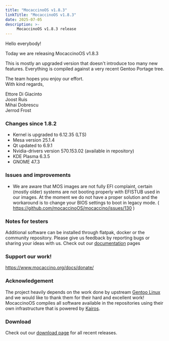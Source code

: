 ```yaml
---
title: "MocaccinoOS v1.8.3"
linkTitle: "MocaccinoOS v1.8.3"
date: 2025-07-05
description: >-
     MocaccinoOS v1.8.3 release
---
```


Hello everybody!

Today we are releasing MocaccinoOS v1.8.3

This is mostly an upgraded version that doesn't introduce too many new features. Everything is compiled against a very recent Gentoo Portage tree.

The team hopes you enjoy our effort.  
With kind regards,  

Ettore Di Giacinto  
Joost Ruis  
Mihai Dobrescu  
Jerrod Frost  

### Changes since 1.8.2

- Kernel is upgraded to 6.12.35 (LTS)
- Mesa version 25.1.4
- Qt updated to 6.9.1
- Nvidia-drivers version 570.153.02 (available in repository) 
- KDE Plasma 6.3.5
- GNOME 47.3

### Issues and improvements

- We are aware that MOS images are not fully EFI complaint, certain (mostly older) systems are not booting properly with EFISTUB used in our images. At the moment we do not have a proper solution and the workaround is to change your BIOS settings to boot in legacy mode. ( https://github.com/mocaccinoOS/mocaccino/issues/130 )

### Notes for testers

Additional software can be installed through flatpak, docker or the community repository.
Please give us feedback by reporting bugs or sharing your ideas with us.
Check out our [documentation](https://www.mocaccino.org/docs/) pages

### Support our work!

https://www.mocaccino.org/docs/donate/

### Acknowledgement
The project heavily depends on the work done by upstream [Gentoo Linux](https://gentoo.org) and we would like to thank them for their hard and excellent work! MocaccinoOS compiles all software available in the repositories using their own infrastructure that is powered by [Kairos](https://kairos.io).

### Download

Check out our [download page](https://github.com/mocaccinoOS/mocaccino/releases) for all recent releases.
